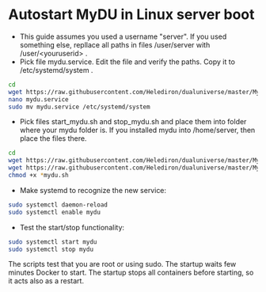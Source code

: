 # Autostart MyDU in Linux server boot

- This guide assumes you used a username "server". If you used something else, repllace all paths in files  /user/server with /user/\<youruserid\> .
- Pick file mydu.service. Edit the file and verify the paths. Copy it to /etc/systemd/system .

```sh
cd
wget https://raw.githubusercontent.com/Helediron/dualuniverse/master/MyDU-Autostart/mydu.service
nano mydu.service
sudo mv mydu.service /etc/systemd/system
```

- Pick files start_mydu.sh and stop_mydu.sh and place them into folder where your mydu folder is. If you installed mydu into /home/server, then place the files there.

```sh
cd
wget https://raw.githubusercontent.com/Helediron/dualuniverse/master/MyDU-Autostart/start_mydu.sh
wget https://raw.githubusercontent.com/Helediron/dualuniverse/master/MyDU-Autostart/stop_mydu.sh
chmod +x *mydu.sh
```


- Make systemd to recognize the new service:

```sh
sudo systemctl daemon-reload
sudo systemctl enable mydu
```

- Test the start/stop functionality:

```sh
sudo systemctl start mydu
sudo systemctl stop mydu
```

The scripts test that you are root or using sudo. The startup waits few minutes Docker to start. The startup stops all containers before starting, so it acts also as a restart.
